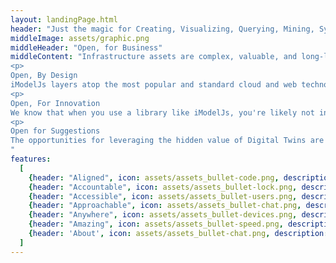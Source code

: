 ```yaml
---
layout: landingPage.html
header: "Just the magic for Creating, Visualizing, Querying, Mining, Synchronizing, Aligning, Securing, and Unlocking the hidden value of your<br>Infrastructure Digital Twin"
middleImage: assets/graphic.png
middleHeader: "Open, for Business"
middleContent: "Infrastructure assets are complex, valuable, and long-lived, yet ever-changing. The businesses and governments that design, build, own and operate them wish to create 'Digital Twins' that accurately reflects those traits. It is obvious that no single software system can possibly meet all of those requirements at once. Rather, the businesses of infrastructure require software layers that are both flexible and open so that it can be used wherever needed and easily integrated with other systems wherever necessary. That is the design goal of iModelJs. It is built to be both open and transparent, while also stable and secure.
<p>
Open, By Design
iModelJs layers atop the most popular and standard cloud and web technologies. It starts with [TypeScript](https://www.typescriptlang.org/), in our opinion the most productive and compelling programming ecosystem anywhere, ever. It builds on [SQLite], [JavaScript], [Node.js], [NPM], [Electron], [Docker], [Kubernetes] and many other open source leaders, in addition to standards like HTML, CSS, and WebGL. The stack is intentionally chosen to be as mainstream and open as possible to reduce input impedance with your codebase and to preserve your flexibility over time.
<p>
Open, For Innovation
We know that when you use a library like iModelJs, you're likely not interested in 'becoming an iModelJs developer'. Rather, you wish to incorporate code and data from many sources, joining it into a unified system and user experience. We strive that iModels and iModelJs won't be the weak link in that chain.
<p>
Open for Suggestions
The opportunities for leveraging the hidden value of Digital Twins are so vast and so diverse, that its likely that many use cases will stress edge conditions in the iModelJs stack. In that cases, we expect that you may have suggestions for enhancements, improvements or even new ideas to benefit the iModelJs community. Please don't be shy about telling us how things can be improved - either with Issue reports, discussion posts, or even Pull Requests.
"
features:
  [
    {header: "Aligned", icon: assets/assets_bullet-code.png, description: "An iModel combines information from many sources - CAD files, BIM files, databases, schematics, spreadsheets, etc. The vocabulary of iModelJs is BIS. More..."},
    {header: "Accountable", icon: assets/assets_bullet-lock.png, description: "Change is a first class concept in iModelJs. Knowing who changed what and when adds a new dimension (time) to your Digital Twin. More..."},
    {header: "Accessible", icon: assets/assets_bullet-users.png, description: "iModelJs is infinitely scalable since it follows the 'microservices' pattern between frontend and backend coupled with a distributed database. More..."},
    {header: "Approachable", icon: assets/assets_bullet-chat.png, description: "Programmers love iModelJs because it purposely builds on the most modern and popular technologies and frameworks available, minimizing the out-of-the-box learning  curve. More..." },
    {header: "Anywhere", icon: assets/assets_bullet-devices.png, description: "Write your application logic and user interface once and run it on Cloud, Desktop, Web, and Mobile devices. More... "},
    {header: "Amazing", icon: assets/assets_bullet-speed.png, description: "iModelJs handles the complexity of managing large scale distributed Digital Twins efficiently so you can focus on other things. The library is modular so you only use what you need. More..." },
    {header: 'About', icon: assets/assets_bullet-chat.png, description: "There are lots of resources to ask questions, make suggestions, and get help. We'd also love to have your contributions. More..."}
  ]
---
```

